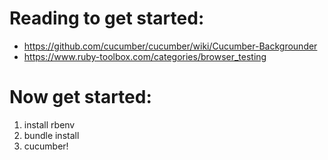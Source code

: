 # Reading to get started:


* https://github.com/cucumber/cucumber/wiki/Cucumber-Backgrounder
* https://www.ruby-toolbox.com/categories/browser_testing
  


# Now get started:

1. install rbenv
1. bundle install
1. cucumber!
